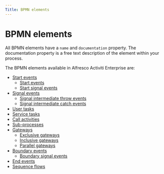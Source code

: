 ```yaml
---
Title: BPMN elements
---
```


# BPMN elements
All BPMN elements have a `name` and `documentation` property. The documentation property is a free text description of the element within your process. 

The BPMN elements available in Alfresco Activiti Enterprise are: 

-   [Start events](../processes-bpmn/bpmn-start.md)
	-   [Start events](../processes-bpmn/bpmn-start.md#start-events)
	-   [Start signal events](../processes-bpmn/bpmn-start.md#start-signal-events) 
-   [Signal events](../processes-bpmn/bpmn-signal.md)
	-   [Signal intermediate throw events](../processes-bpmn/bpmn-signal.md#signal-intermediate-throw-events)
	-   [Signal intermediate catch events](../processes-bpmn/bpmn-signal.md#signal-intermediate-catch-events)
-   [User tasks](../processes-bpmn/bpmn-user.md)
-   [Service tasks](../processes-bpmn/bpmn-service.md)
-   [Call activities](../processes-bpmn/bpmn-call.md)
-   [Sub-processes](../processes-bpmn/bpmn-sub.md)
-   [Gateways](../processes-bpmn/bpmn-gateways.md)
	-   [Exclusive gateways](../processes-bpmn/bpmn-gateways.md#exclusive-gateways)
	-   [Inclusive gateways](../processes-bpmn/bpmn-gateways.md#inclusive-gateways)
	-   [Parallel gateways](../processes-bpmn/bpmn-gateways.md#parallel-gateways)
-   [Boundary events](../processes-bpmn/bpmn-boundary.md)
	-   [Boundary signal events](../processes-bpmn/bpmn-boundary.md#boundary-signal-events)
-   [End events](../processes-bpmn/bpmn-end.md)
-   [Sequence flows](../processes-bpmn/bpmn-sequence.md)

